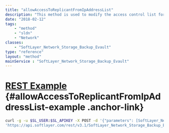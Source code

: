 ```yaml
---
title: "allowAccessToReplicantFromIpAddressList"
description: "This method is used to modify the access control list for this Storage volume's replica.  The SoftLayer_Network_Subnet_IpAddress objects which have been allowed access to this storage volume's replica will be listed in the allowedReplicationIpAddresses property of this storage volume. "
date: "2018-02-12"
tags:
    - "method"
    - "sldn"
    - "Network"
classes:
    - "SoftLayer_Network_Storage_Backup_Evault"
type: "reference"
layout: "method"
mainService : "SoftLayer_Network_Storage_Backup_Evault"
---
```


# [REST Example](#allowAccessToReplicantFromIpAddressList-example) <a href="/article/rest/"><i class="fas fa-question"></i></a> {#allowAccessToReplicantFromIpAddressList-example .anchor-link} 
```bash
curl -g -u $SL_USER:$SL_APIKEY -X POST -d '{"parameters": [SoftLayer_Network_Subnet_IpAddress]}' \
'https://api.softlayer.com/rest/v3.1/SoftLayer_Network_Storage_Backup_Evault/{SoftLayer_Network_Storage_Backup_EvaultID}/allowAccessToReplicantFromIpAddressList'
```

